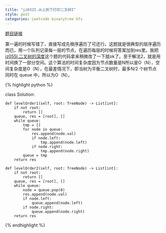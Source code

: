 ```yaml
---
title: "jz032I.从上到下打印二叉树I"
style: post
categories: Leetcode binarytree bfs
---
```


[题目链接](https://leetcode-cn.com/problems/cong-shang-dao-xia-da-yin-er-cha-shu-lcof/)

第一遍的时候写错了，直接写成先根序遍历了可还行。这题就是很典型的层序遍历而已，用一个队列记录每一层的节点，在遍历每层的时候将答案加到res里。我把[jz055I.二叉树的深度](https://1e0ndavid.github.io/jz055I/)这个题的代码拿来稍微改了一下就ok了。至于解法2，就是用时间换了一部分空间。这个算法的时间复杂度因为节点数量是N所以是O（N），空间复杂度是O（N），在最差情况下，即当树为平衡二叉树时，最多N/2 个树节点同时在 queue 中，所以为O（N）。

{% highlight python %}

class Solution:

    def levelOrder1(self, root: TreeNode) -> List[int]:
        if not root:
            return []
        queue, res = [root], []
        while queue:
            tmp = []
            for node in queue:
                res.append(node.val)
                if node.left:
                    tmp.append(node.left)
                if node.right:
                    tmp.append(node.right)
            queue = tmp
        return res

    def levelOrder2(self, root: TreeNode) -> List[int]:
        if not root:
            return []
        queue, res = [root], []
        while queue:
            node = queue.pop(0)
            res.append(node.val)
            if node.left:
                queue.append(node.left)
            if node.right:
                queue.append(node.right)
        return res

{% endhighlight %}


